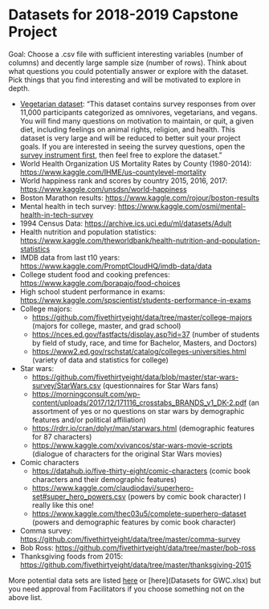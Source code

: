 
# Datasets for 2018-2019 Capstone Project

Goal: Choose a .csv file with sufficient interesting variables (number of columns) and decently large sample size (number of rows). Think about what questions you could potentially answer or explore with the dataset. Pick things that you find interesting and will be motivated to explore in depth.

* [Vegetarian dataset](Faunalytics-Current-Former-Veg-Study-Dataset-4-Groups.csv): “This dataset contains survey responses from over 11,000 participants categorized as omnivores, vegetarians, and vegans. You will find many questions on motivation to maintain, or quit, a given diet, including feelings on animal rights, religion, and health. This dataset is very large and will be reduced to better suit your project goals. If you are interested in seeing the survey questions, open the [survey instrument first](Faunalytics-Current-Former-Veg-Study-Survey-Instrument.pdf), then feel free to explore the dataset.”
* World Health Organization US Mortality Rates by County (1980-2014): https://www.kaggle.com/IHME/us-countylevel-mortality
* World happiness rank and scores by country 2015, 2016, 2017: https://www.kaggle.com/unsdsn/world-happiness
* Boston Marathon results: https://www.kaggle.com/rojour/boston-results
* Mental health in tech survey: https://www.kaggle.com/osmi/mental-health-in-tech-survey
* 1994 Census Data:  https://archive.ics.uci.edu/ml/datasets/Adult
* Health nutrition and population statistics: https://www.kaggle.com/theworldbank/health-nutrition-and-population-statistics
* IMDB data from last t10 years: https://www.kaggle.com/PromptCloudHQ/imdb-data/data
* College student food and cooking prefences: https://www.kaggle.com/borapajo/food-choices
* High school student performance in exams: https://www.kaggle.com/spscientist/students-performance-in-exams
* College majors: 
  - https://github.com/fivethirtyeight/data/tree/master/college-majors (majors for college, master, and grad school)
  - https://nces.ed.gov/fastfacts/display.asp?id=37 (number of students by field of study, race, and time for Bachelor, Masters, and Doctors)
  - https://www2.ed.gov/rschstat/catalog/colleges-universities.html (variety of data and statistics for college)
* Star wars:
  - https://github.com/fivethirtyeight/data/blob/master/star-wars-survey/StarWars.csv (questionnaires for Star Wars fans)
  - https://morningconsult.com/wp-content/uploads/2017/12/171116_crosstabs_BRANDS_v1_DK-2.pdf (an assortment of yes or no questions on star wars by demographic features and/or political affiliation)
  - https://rdrr.io/cran/dplyr/man/starwars.html (demographic features for 87 characters)
  - https://www.kaggle.com/xvivancos/star-wars-movie-scripts (dialogue of characters for the original Star Wars movies)
* Comic characters
  - https://datahub.io/five-thirty-eight/comic-characters (comic book characters and their demographic features)
  - https://www.kaggle.com/claudiodavi/superhero-set#super_hero_powers.csv (powers by comic book character) I really like this one!
  - https://www.kaggle.com/thec03u5/complete-superhero-dataset (powers and demographic features by comic book character)
* Comma survey: https://github.com/fivethirtyeight/data/tree/master/comma-survey
* Bob Ross: https://github.com/fivethirtyeight/data/tree/master/bob-ross
* Thanksgiving foods from 2015: https://github.com/fivethirtyeight/data/tree/master/thanksgiving-2015


More potential data sets are listed [here](https://github.com/fivethirtyeight/data/tree/master/) or [here](Datasets for GWC.xlsx) but you need approval from Facilitators if you choose something not on the above list.
